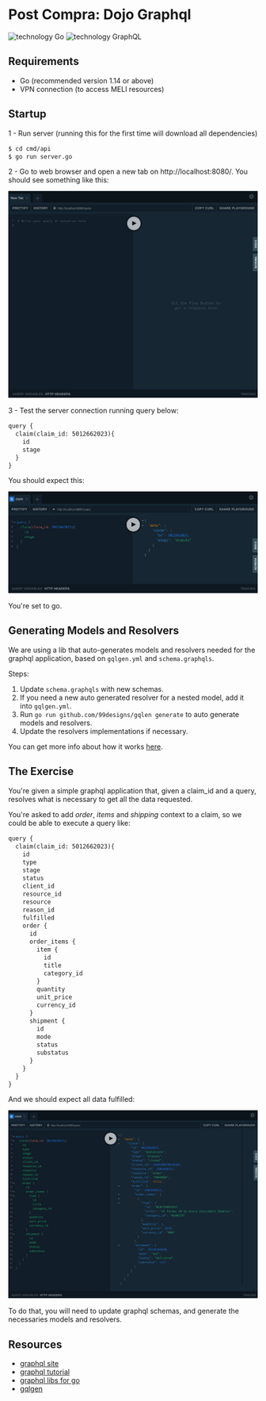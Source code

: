 # Post Compra: Dojo Graphql

![technology Go](https://img.shields.io/badge/go-1.14-blue.svg)
![technology GraphQL](https://img.shields.io/badge/graphql-ff69b4.svg)

## Requirements

* Go (recommended version 1.14 or above)
* VPN connection (to access MELI resources)

## Startup

1 - Run server (running this for the first time will download all dependencies)

```
$ cd cmd/api
$ go run server.go
```

2 - Go to web browser and open a new tab on http://localhost:8080/. You should see something like this:

![step2](docs/assets/startup-step-2.png)

3 - Test the server connection running query below:

```
query {
  claim(claim_id: 5012662023){
    id
    stage
  }
}
```

You should expect this:

![step3](docs/assets/startup-step-3.png)

You're set to go.


## Generating Models and Resolvers

We are using a lib that auto-generates models and resolvers needed for the graphql application, based on `gqlgen.yml` and `schema.graphqls`.

Steps:
1) Update `schema.graphqls` with new schemas.
2) If you need a new auto generated resolver for a nested model, add it into `gqlgen.yml`.
3) Run `go run github.com/99designs/gqlen generate` to auto generate models and resolvers.
4) Update the resolvers implementations if necessary.

You can get more info about how it works [here](https://github.com/99designs/gqlgen#gqlgen---).

## The Exercise

You're given a simple graphql application that, given a claim_id and a query, resolves what is necessary to get all the data requested.

You're asked to add *order*, *items* and *shipping* context to a claim, so we could be able to execute a query like:

```
query {
  claim(claim_id: 5012662023){
    id
    type
    stage
    status
    client_id
    resource_id
    resource
    reason_id
    fulfilled
    order {
      id
      order_items {
        item {
          id
          title
          category_id
        }
        quantity
        unit_price
        currency_id
      }
      shipment {
        id
        mode
        status
        substatus
      }
    }
  }
}
```

And we should expect all data fulfilled:

![final-result](docs/assets/final-result.png)

To do that, you will need to update graphql schemas, and generate the necessaries models and resolvers.

## Resources

<!-- TODO: add PPT and other links of interest -->
* [graphql site](https://graphql.org)
* [graphql tutorial](https://www.howtographql.com/)
* [graphql libs for go](https://graphql.org/code/#go)
* [gqlgen](https://github.com/99designs/gqlgen#gqlgen---)
